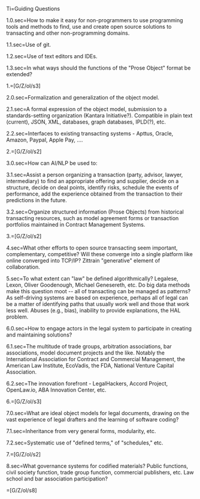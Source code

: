 Ti=Guiding Questions

1.0.sec=How to make it easy for non-programmers to use programming tools and methods to find, use and create open source solutions to transacting and other non-programming domains.

1.1.sec=Use of git.

1.2.sec=Use of text editors and IDEs.

1.3.sec=In what ways should the functions of the "Prose Object" format be extended?

1.=[G/Z/ol/s3]

2.0.sec=Formalization and generalization of the object model.

2.1.sec=A formal expression of the object model, submission to a standards-setting organization (Kantara Initiative?).  Compatible in plain text (current), JSON, XML, databases, graph databases, IPLD(?), etc. 

2.2.sec=Interfaces to existing transacting systems - Apttus, Oracle, Amazon, Paypal, Apple Pay, ....

2.=[G/Z/ol/s2]

3.0.sec=How can AI/NLP be used to:

3.1.sec=Assist a person organizing a transaction (party, advisor, lawyer, intermediary) to find an appropriate offering and supplier, decide on a structure, decide on deal points, identify risks, schedule the events of performance, add the experience obtained from the transaction to their predictions in the future. 

3.2.sec=Organize structured information (Prose Objects) from historical transacting resources, such as model agreement forms or transaction portfolios maintained in Contract Management Systems.

3.=[G/Z/ol/s2]

4.sec=What other efforts to open source transacting seem important, complementary, competitive?  Will these converge into a single platform like online converged into TCP/IP?  Zittrain "generative" element of collaboration.

5.sec=To what extent can "law" be defined algorithmically?  Legalese, Lexon, Oliver Goodenough, Michael Genesereth, etc.  Do big data methods make this question moot -- all of transacting can be managed as patterns?  As self-driving systems are based on experience, perhaps all of legal can be a matter of identifying paths that usually work well and those that work less well.  Abuses (e.g., bias), inability to provide explanations, the HAL problem.

6.0.sec=How to engage actors in the legal system to participate in creating and maintaining solutions?

6.1.sec=The multitude of trade groups, arbitration associations, bar associations, model document projects and the like.  Notably the International Association for Contract and Commercial Management, the American Law Institute, EcoVadis, the FDA, National Venture Capital Association.  

6.2.sec=The innovation forefront - LegalHackers, Accord Project, OpenLaw.io, ABA Innovation Center, etc.

6.=[G/Z/ol/s3]

7.0.sec=What are ideal object models for legal documents, drawing on the vast experience of legal drafters and the learning of software coding?

7.1.sec=Inheritance from very general forms, modularity, etc.

7.2.sec=Systematic use of "defined terms," of "schedules," etc.

7.=[G/Z/ol/s2]

8.sec=What governance systems for codified materials?  Public functions, civil society function, trade group function, commercial publishers, etc.  Law school and bar association participation?

=[G/Z/ol/s8]

